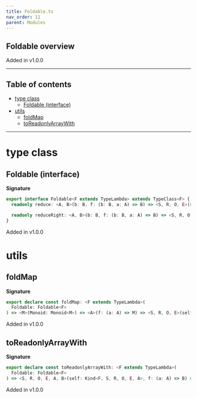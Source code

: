```yaml
---
title: Foldable.ts
nav_order: 11
parent: Modules
---
```


## Foldable overview

Added in v1.0.0

---

<h2 class="text-delta">Table of contents</h2>

- [type class](#type-class)
  - [Foldable (interface)](#foldable-interface)
- [utils](#utils)
  - [foldMap](#foldmap)
  - [toReadonlyArrayWith](#toreadonlyarraywith)

---

# type class

## Foldable (interface)

**Signature**

```ts
export interface Foldable<F extends TypeLambda> extends TypeClass<F> {
  readonly reduce: <A, B>(b: B, f: (b: B, a: A) => B) => <S, R, O, E>(self: Kind<F, S, R, O, E, A>) => B

  readonly reduceRight: <A, B>(b: B, f: (b: B, a: A) => B) => <S, R, O, E>(self: Kind<F, S, R, O, E, A>) => B
}
```

Added in v1.0.0

# utils

## foldMap

**Signature**

```ts
export declare const foldMap: <F extends TypeLambda>(
  Foldable: Foldable<F>
) => <M>(Monoid: Monoid<M>) => <A>(f: (a: A) => M) => <S, R, O, E>(self: Kind<F, S, R, O, E, A>) => M
```

Added in v1.0.0

## toReadonlyArrayWith

**Signature**

```ts
export declare const toReadonlyArrayWith: <F extends TypeLambda>(
  Foldable: Foldable<F>
) => <S, R, O, E, A, B>(self: Kind<F, S, R, O, E, A>, f: (a: A) => B) => readonly B[]
```

Added in v1.0.0
